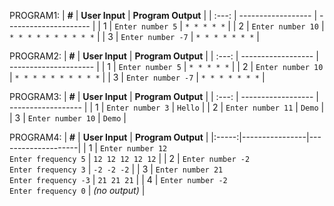 PROGRAM1:
| **#** | **User Input**     | **Program Output**    |
| :---: | ------------------ | --------------------- |
|   1   | `Enter number 5`  | `* * * * *`           |
|   2   | `Enter number 10` | `* * * * * * * * * *` |
|   3   | `Enter number -7` | `* * * * * * *`       |


PROGRAM2:
| **#** | **User Input**     | **Program Output**    |
| :---: | ------------------ | --------------------- |
|   1   | `Enter number 5`  | `* * * * *`           |
|   2   | `Enter number 10` | `* * * * * * * * * *` |
|   3   | `Enter number -7` | `* * * * * * *`       |


PROGRAM3:
| **#** | **User Input**     | **Program Output** |
| :---: | ------------------ | ------------------ |
|   1   | `Enter number 3`  | `Hello`            |
|   2   | `Enter number 11` | `Demo`             |
|   3   | `Enter number 10` | `Demo`             |


PROGRAM4:
| **#** | **User Input** | **Program Output** |
|:-----:|----------------|--------------------|
| 1 | `Enter number 12`<br>`Enter frequency 5` | `12 12 12 12 12` |
| 2 | `Enter number -2`<br>`Enter frequency 3` | `-2 -2 -2` |
| 3 | `Enter number 21`<br>`Enter frequency -3` | `21 21 21` |
| 4 | `Enter number -2`<br>`Enter frequency 0` | *(no output)* |






